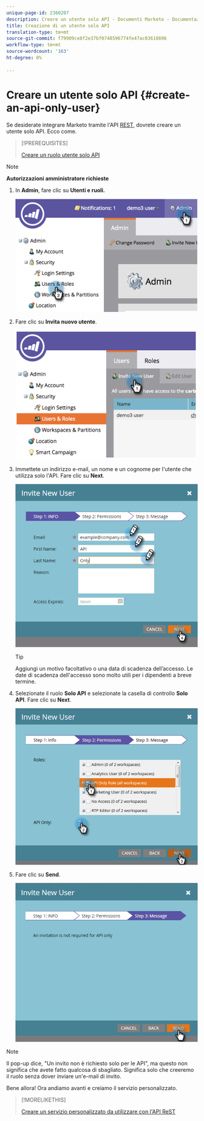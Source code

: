 ```yaml
---
unique-page-id: 2360207
description: Creare un utente solo API - Documenti Marketo - Documentazione prodotto
title: Creazione di un utente solo API
translation-type: tm+mt
source-git-commit: f79909ce8f2e37bf0748596774fe47ac03618696
workflow-type: tm+mt
source-wordcount: '163'
ht-degree: 0%

---
```



# Creare un utente solo API {#create-an-api-only-user}

Se desiderate integrare Marketo tramite l&#39;API [REST](https://developers.marketo.com/documentation/rest/), dovrete creare un utente solo API. Ecco come.

>[!PREREQUISITES]
>
>[Creare un ruolo utente solo API](/help/marketo/product-docs/administration/users-and-roles/create-an-api-only-user-role.md)


>[!NOTE]
>
>**Autorizzazioni amministratore richieste**

1. In **Admin**, fare clic su **Utenti e ruoli.**

   ![](assets/image2014-9-17-9-3a31-3a31.png)

1. Fare clic su **Invita nuovo utente**.

   ![](assets/image2014-9-17-9-3a32-3a3.png)

1. Immettete un indirizzo e-mail, un nome e un cognome per l&#39;utente che utilizza solo l&#39;API. Fare clic su **Next**.

   ![](assets/image2016-5-24-10-3a53-3a7.png)

   >[!TIP]
   >
   >Aggiungi un motivo facoltativo o una data di scadenza dell’accesso. Le date di scadenza dell&#39;accesso sono molto utili per i dipendenti a breve termine.

1. Selezionate il ruolo **Solo API** e selezionate la casella di controllo **Solo API**. Fare clic su **Next**.

   ![](assets/four.png)

1. Fare clic su **Send**.

   ![](assets/image2016-5-24-11-3a8-3a20.png)

>[!NOTE]
>
>Il pop-up dice, &quot;Un invito non è richiesto solo per le API&quot;, ma questo non significa che avete fatto qualcosa di sbagliato. Significa solo che creeremo il ruolo senza dover inviare un&#39;e-mail di invito.

Bene allora! Ora andiamo avanti e creiamo il servizio personalizzato.

>[!MORELIKETHIS]
>
>[Creare un servizio personalizzato da utilizzare con l&#39;API ReST](/help/marketo/product-docs/administration/additional-integrations/create-a-custom-service-for-use-with-rest-api.md)
